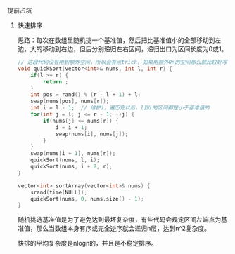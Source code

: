 提前占坑



1. 快速排序

   思路：每次在数组里随机挑一个基准值，然后把比基准值小的全部移动到左边，大的移动到右边，但后分别递归左右区间，递归出口为区间长度为0或1。

   ``` cpp
   // 这段代码没有用到额外空间，所以会有点trick，如果用额外On的空间那么就比较好写
   void quickSort(vector<int>& nums, int l, int r) {
       if(l >= r) {
           return ;
       }
       int pos = rand() % (r - l + 1) + l;
       swap(nums[pos], nums[r]);
       int i = l - 1;  // 维护i，遍历完以后，l到i的区间都是小于基准值的
       for(int j = l; j <= r - 1; ++j) {
           if(nums[j] <= nums[r]) {
               i = i + 1;
               swap(nums[i], nums[j]);
           }
       }
       swap(nums[i + 1], nums[r]);
       quickSort(nums, l, i);
       quickSort(nums, i + 2, r);
   }
   
   vector<int> sortArray(vector<int>& nums) {
       srand(time(NULL));
       quickSort(nums, 0, nums.size() - 1);
   }
   ```

   随机挑选基准值是为了避免达到最坏复杂度，有些代码会规定区间左端点为基准值，那么当数组本身有序或完全逆序就会递归n层，达到n^2复杂度。

   快排的平均复杂度是nlogn的，并且是不稳定排序。

